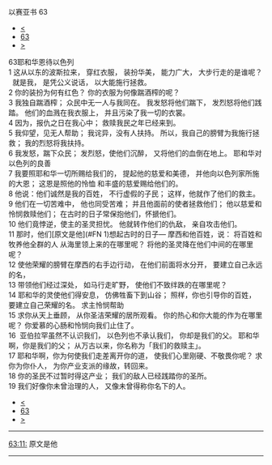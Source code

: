 ﻿





 以赛亚书 63




* [<](bible/ISA62.md)
* [63](bible/ISA.md)
* [>](bible/ISA64.md)



 
63耶和华恩待以色列  
1 这从以东的波斯拉来， 穿红衣服， 装扮华美， 能力广大， 大步行走的是谁呢？    就是我， 是凭公义说话， 以大能施行拯救。     
2 你的装扮为何有红色？ 你的衣服为何像踹酒榨的呢？     
3 我独自踹酒榨； 众民中无一人与我同在。 我发怒将他们踹下， 发烈怒将他们践踏。 他们的血溅在我衣服上， 并且污染了我一切的衣裳。  
4 因为，报仇之日在我心中； 救赎我民之年已经来到。  
5 我仰望，见无人帮助； 我诧异，没有人扶持。 所以，我自己的膀臂为我施行拯救； 我的烈怒将我扶持。  
6 我发怒，踹下众民； 发烈怒，使他们沉醉， 又将他们的血倒在地上。 耶和华对以色列的良善  
7 我要照耶和华一切所赐给我们的， 提起他的慈爱和美德， 并他向以色列家所施的大恩； 这恩是照他的怜恤 和丰盛的慈爱赐给他们的。  
8 他说：他们诚然是我的百姓， 不行虚假的子民； 这样，他就作了他们的救主。  
9 他们在一切苦难中， 他也同受苦难； 并且他面前的使者拯救他们； 他以慈爱和怜悯救赎他们； 在古时的日子常保抱他们，怀搋他们。     
10 他们竟悖逆，使主的圣灵担忧。 他就转作他们的仇敌， 亲自攻击他们。  
11 那时，他们[原文是他](#FN
1)想起古时的日子— 摩西和他百姓，说： 将百姓和牧养他全群的人 从海里领上来的在哪里呢？ 将他的圣灵降在他们中间的在哪里呢？  
12 使他荣耀的膀臂在摩西的右手边行动， 在他们前面将水分开， 要建立自己永远的名，  
13 带领他们经过深处， 如马行走旷野， 使他们不致绊跌的在哪里呢？  
14 耶和华的灵使他们得安息， 仿佛牲畜下到山谷； 照样，你也引导你的百姓， 要建立自己荣耀的名。 求主怜悯帮助  
15 求你从天上垂顾， 从你圣洁荣耀的居所观看。 你的热心和你大能的作为在哪里呢？ 你爱慕的心肠和怜悯向我们止住了。  
16  亚伯拉罕虽然不认识我们， 以色列也不承认我们， 你却是我们的父。 耶和华啊，你是我们的父； 从万古以来，你名称为「我们的救赎主」。  
17 耶和华啊，你为何使我们走差离开你的道， 使我们心里刚硬、不敬畏你呢？ 求你为你仆人， 为你产业支派的缘故，转回来。  
18 你的圣民不过暂时得这产业； 我们的敌人已经践踏你的圣所。  
19 我们好像你未曾治理的人， 又像未曾得称你名下的人。 
* [<](bible/ISA62.md)
* [63](bible/ISA.md)
* [>](bible/ISA64.md)





---


[63:11:](#V11)
原文是他




---









